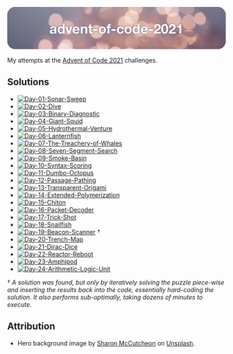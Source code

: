![advent-of-code-2021](./advent-of-code-2021-hero.png)

My attempts at the [Advent of Code 2021](https://adventofcode.com/2021) challenges.

## Solutions

* [![Day-01-Sonar-Sweep](https://github.com/leifgehrmann/advent-of-code-2021/actions/workflows/Day-01.yml/badge.svg?branch=main)](https://github.com/leifgehrmann/advent-of-code-2021/actions/workflows/Day-01.yml?query=branch%3Amain)
* [![Day-02-Dive](https://github.com/leifgehrmann/advent-of-code-2021/actions/workflows/Day-02.yml/badge.svg?branch=main)](https://github.com/leifgehrmann/advent-of-code-2021/actions/workflows/Day-02.yml?query=branch%3Amain)
* [![Day-03-Binary-Diagnostic](https://github.com/leifgehrmann/advent-of-code-2021/actions/workflows/Day-03.yml/badge.svg?branch=main)](https://github.com/leifgehrmann/advent-of-code-2021/actions/workflows/Day-03.yml?query=branch%3Amain)
* [![Day-04-Giant-Squid](https://github.com/leifgehrmann/advent-of-code-2021/actions/workflows/Day-04.yml/badge.svg?branch=main)](https://github.com/leifgehrmann/advent-of-code-2021/actions/workflows/Day-04.yml?query=branch%3Amain)
* [![Day-05-Hydrothermal-Venture](https://github.com/leifgehrmann/advent-of-code-2021/actions/workflows/Day-05.yml/badge.svg?branch=main)](https://github.com/leifgehrmann/advent-of-code-2021/actions/workflows/Day-05.yml?query=branch%3Amain)
* [![Day-06-Lanternfish](https://github.com/leifgehrmann/advent-of-code-2021/actions/workflows/Day-06.yml/badge.svg?branch=main)](https://github.com/leifgehrmann/advent-of-code-2021/actions/workflows/Day-06.yml?query=branch%3Amain)
* [![Day-07-The-Treachery-of-Whales](https://github.com/leifgehrmann/advent-of-code-2021/actions/workflows/Day-07.yml/badge.svg?branch=main)](https://github.com/leifgehrmann/advent-of-code-2021/actions/workflows/Day-07.yml?query=branch%3Amain)
* [![Day-08-Seven-Segment-Search](https://github.com/leifgehrmann/advent-of-code-2021/actions/workflows/Day-08.yml/badge.svg?branch=main)](https://github.com/leifgehrmann/advent-of-code-2021/actions/workflows/Day-08.yml?query=branch%3Amain)
* [![Day-09-Smoke-Basin](https://github.com/leifgehrmann/advent-of-code-2021/actions/workflows/Day-09.yml/badge.svg?branch=main)](https://github.com/leifgehrmann/advent-of-code-2021/actions/workflows/Day-09.yml?query=branch%3Amain)
* [![Day-10-Syntax-Scoring](https://github.com/leifgehrmann/advent-of-code-2021/actions/workflows/Day-10.yml/badge.svg?branch=main)](https://github.com/leifgehrmann/advent-of-code-2021/actions/workflows/Day-10.yml?query=branch%3Amain)
* [![Day-11-Dumbo-Octopus](https://github.com/leifgehrmann/advent-of-code-2021/actions/workflows/Day-11.yml/badge.svg?branch=main)](https://github.com/leifgehrmann/advent-of-code-2021/actions/workflows/Day-11.yml?query=branch%3Amain)
* [![Day-12-Passage-Pathing](https://github.com/leifgehrmann/advent-of-code-2021/actions/workflows/Day-12.yml/badge.svg?branch=main)](https://github.com/leifgehrmann/advent-of-code-2021/actions/workflows/Day-12.yml?query=branch%3Amain)
* [![Day-13-Transparent-Origami](https://github.com/leifgehrmann/advent-of-code-2021/actions/workflows/Day-13.yml/badge.svg?branch=main)](https://github.com/leifgehrmann/advent-of-code-2021/actions/workflows/Day-13.yml?query=branch%3Amain)
* [![Day-14-Extended-Polymerization](https://github.com/leifgehrmann/advent-of-code-2021/actions/workflows/Day-14.yml/badge.svg?branch=main)](https://github.com/leifgehrmann/advent-of-code-2021/actions/workflows/Day-14.yml?query=branch%3Amain)
* [![Day-15-Chiton](https://github.com/leifgehrmann/advent-of-code-2021/actions/workflows/Day-15.yml/badge.svg?branch=main)](https://github.com/leifgehrmann/advent-of-code-2021/actions/workflows/Day-15.yml?query=branch%3Amain)
* [![Day-16-Packet-Decoder](https://github.com/leifgehrmann/advent-of-code-2021/actions/workflows/Day-16.yml/badge.svg?branch=main)](https://github.com/leifgehrmann/advent-of-code-2021/actions/workflows/Day-16.yml?query=branch%3Amain)
* [![Day-17-Trick-Shot](https://github.com/leifgehrmann/advent-of-code-2021/actions/workflows/Day-17.yml/badge.svg?branch=main)](https://github.com/leifgehrmann/advent-of-code-2021/actions/workflows/Day-17.yml?query=branch%3Amain)
* [![Day-18-Snailfish](https://github.com/leifgehrmann/advent-of-code-2021/actions/workflows/Day-18.yml/badge.svg?branch=main)](https://github.com/leifgehrmann/advent-of-code-2021/actions/workflows/Day-18.yml?query=branch%3Amain)
* [![Day-19-Beacon-Scanner](https://github.com/leifgehrmann/advent-of-code-2021/actions/workflows/Day-19.yml/badge.svg?branch=main)](https://github.com/leifgehrmann/advent-of-code-2021/actions/workflows/Day-19.yml?query=branch%3Amain) †
* [![Day-20-Trench-Map](https://github.com/leifgehrmann/advent-of-code-2021/actions/workflows/Day-20.yml/badge.svg?branch=main)](https://github.com/leifgehrmann/advent-of-code-2021/actions/workflows/Day-20.yml?query=branch%3Amain)
* [![Day-21-Dirac-Dice](https://github.com/leifgehrmann/advent-of-code-2021/actions/workflows/Day-21.yml/badge.svg?branch=main)](https://github.com/leifgehrmann/advent-of-code-2021/actions/workflows/Day-21.yml?query=branch%3Amain)
* [![Day-22-Reactor-Reboot](https://github.com/leifgehrmann/advent-of-code-2021/actions/workflows/Day-22.yml/badge.svg?branch=main)](https://github.com/leifgehrmann/advent-of-code-2021/actions/workflows/Day-22.yml?query=branch%3Amain)
* [![Day-23-Amphipod](https://github.com/leifgehrmann/advent-of-code-2021/actions/workflows/Day-23.yml/badge.svg?branch=main)](https://github.com/leifgehrmann/advent-of-code-2021/actions/workflows/Day-23.yml?query=branch%3Amain)
* [![Day-24-Arithmetic-Logic-Unit](https://github.com/leifgehrmann/advent-of-code-2021/actions/workflows/Day-24.yml/badge.svg?branch=main)](https://github.com/leifgehrmann/advent-of-code-2021/actions/workflows/Day-24.yml?query=branch%3Amain)

† _A solution was found, but only by iteratively solving the puzzle piece-wise and inserting the results back into the code, essentially hard-coding the solution. It also performs sub-optimally, taking dozens of minutes to execute._ 

## Attribution

* Hero background image by [Sharon McCutcheon](https://unsplash.com/photos/62vi3TG5EDg) on [Unsplash](https://unsplash.com/).

